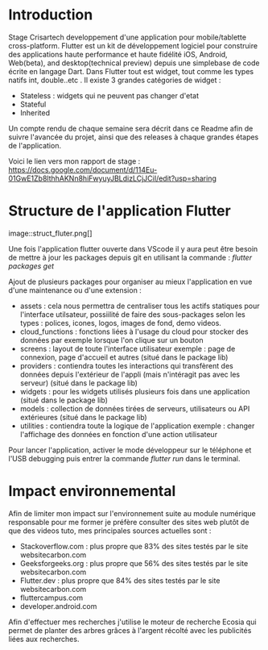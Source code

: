 # Introduction
Stage Crisartech developpement d'une application pour mobile/tablette cross-platform.
Flutter est un kit de développement logiciel pour construire des applications haute performance et haute fidélité iOS, Android, Web(beta), and desktop(technical preview) depuis une simplebase de code écrite en langage Dart. Dans Flutter tout est widget, tout comme les types natifs int, double..etc .
Il existe 3 grandes catégories de widget : 
* Stateless : widgets qui ne peuvent pas changer d'etat
* Stateful
* Inherited

Un compte rendu de chaque semaine sera décrit dans ce Readme afin de suivre l'avancée du projet, ainsi que des releases à chaque grandes étapes de l'application.

Voici le lien vers mon rapport de stage : https://docs.google.com/document/d/114Eu-01GwE1Zb8lthhAKNn8hiFwyuyJBLdizLCjJCiI/edit?usp=sharing 

# Structure de l'application Flutter


image::struct_fluter.png[] 

Une fois l'application flutter ouverte dans VScode il y aura peut être besoin de mettre à jour les packages depuis git en utilisant la commande : _flutter packages get_

Ajout de plusieurs packages pour organiser au mieux l'application en vue d'une maintenance ou d'une extension :
* assets : cela nous permettra de centraliser tous les actifs statiques pour l'interface utilsateur, possiilité de faire des sous-packages selon les types : polices, icones, logos, images de fond, demo videos.
* cloud_functions : fonctions liées à l'usage du cloud pour stocker des données par exemple lorsque l'on clique sur un bouton
* screens : layout de toute l'interface utilisateur exemple : page de connexion, page d'accueil et autres (situé dans le package lib)
* providers : contiendra toutes les interactions qui transfèrent des données depuis l'extérieur de l'appli (mais n'intéragit pas avec les serveur) (situé dans le package lib)
* widgets : pour les widgets utilisés plusieurs fois dans une application (situé dans le package lib)
* models : collection de données tirées de serveurs, utilisateurs ou API extérieures (situé dans le package lib)
* utilities : contiendra toute la logique de l'application exemple : changer l'affichage des données en fonction d'une action utilisateur

Pour lancer l'application, activer le mode développeur sur le téléphone et l'USB debugging puis entrer la commande _flutter run_ dans le terminal.

# Impact environnemental

Afin de limiter mon impact sur l'environnement suite au module numérique responsable pour me former je préfère consulter des sites web plutôt de que des videos tuto, mes principales sources actuelles sont : 
* Stackoverflow.com : plus propre que 83% des sites testés par le site websitecarbon.com
* Geeksforgeeks.org : plus propre que 56% des sites testés par le site websitecarbon.com
* Flutter.dev : plus propre que 84% des sites testés par le site websitecarbon.com
* fluttercampus.com
* developer.android.com

Afin d'effectuer mes recherches j'utilise le moteur de recherche Ecosia qui permet de planter des arbres grâces à l'argent récolté avec les publicités liées aux recherches.
